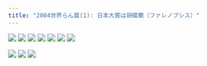 ```yaml
---
title: "2004世界らん展(1): 日本大賞は胡蝶蘭（ファレノプシス）"
---
```

![](/images/flowers2004rantenkaizyou.jpg)
![](/images/flowers/2004taisyou2.jpg)
![](/images/flowers/a1ogws.jpg)
![](/images/flowers/a1ogrwd.jpg)
![](/images/flowers/b33table4.jpg)
![](/images/flowers/b33table5.jpg)
![](/images/flowers/b33table2.jpg)

![](/images/flowers/b33table3.jpg)
![](/images/flowers/a3ranyoseue2.jpg)
![](/images/flowers/b3yoseue.jpg)
